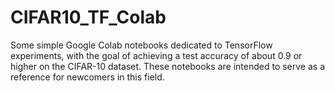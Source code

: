 # CIFAR10_TF_Colab
Some simple Google Colab notebooks dedicated to TensorFlow experiments, with the goal of achieving a test accuracy of about 0.9 or higher on the CIFAR-10 dataset.
These notebooks are intended to serve as a reference for newcomers in this field.
